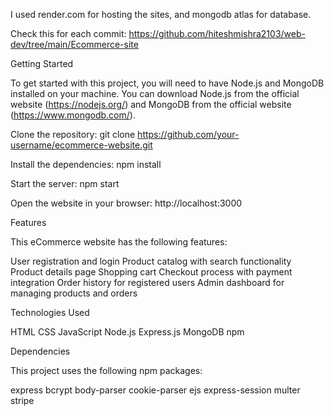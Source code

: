 

I used render.com for hosting the sites, and mongodb atlas for database.

Check this for each commit: https://github.com/hiteshmishra2103/web-dev/tree/main/Ecommerce-site

Getting Started


To get started with this project, you will need to have Node.js and MongoDB installed on your machine. 
You can download Node.js from the official website (https://nodejs.org/) and MongoDB from the official website (https://www.mongodb.com/).

Clone the repository: git clone https://github.com/your-username/ecommerce-website.git

Install the dependencies: npm install

Start the server: npm start

Open the website in your browser: http://localhost:3000

Features

This eCommerce website has the following features:

User registration and login
Product catalog with search functionality
Product details page
Shopping cart
Checkout process with payment integration
Order history for registered users
Admin dashboard for managing products and orders

Technologies Used

HTML
CSS
JavaScript
Node.js
Express.js
MongoDB
npm


Dependencies

This project uses the following npm packages:

express
bcrypt
body-parser
cookie-parser
ejs
express-session
multer
stripe

